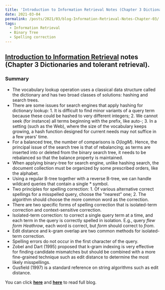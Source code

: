 ```yaml
---
title: 'Introduction to Information Retrieval Notes (Chapter 3 Dictionaries and tolerant retrieval)'
date: 2021-03-04
permalink: /posts/2021/03/blog-Information-Retrieval-Notes-Chapter-03/
tags:
  - Information Retrieval
  - Binary Tree
  - Spelling correction
---
```


## [Introduction to Information Retrieval](https://nlp.stanford.edu/IR-book/information-retrieval-book.html) notes (Chapter 3 Dictionaries and tolerant retrieval). 

### Summary

- The vocabulary lookup operation uses a classical data structure called the dictionary and has two broad classes of solutions: hashing and search trees. 
- There are some issues for search engines that apply hashing for dictionary lookup: 1. It is difficult to find minor variants of a query term because these could be hashed to very different integers; 2. We cannot seek (for instance) all terms beginning with the prefix, like auto-; 3. In a setting (such as the Web), where the size of the vocabulary keeps growing, a hash function designed for current needs may not suffice in a few years’ time.
- For a balanced tree, the number of comparisons is $O(log M)$. Hence, the principal issue of the search tree is that of rebalancing; as terms are inserted into or deleted from the binary search tree, it needs to be rebalanced so that the balance property is maintained.  
- When applying binary-tree for search engine, unlike hashing search, the document collection must be organized by some prescribed orders, like the alphabet.  
- Using a regular B-tree together with a reverse B-tree, we can handle wildcard queries that contain a single * symbol.
- Two principles for spelling correction: 1. Of various alternative correct spellings for a misspelled query, choose the “nearest” one; 2. The algorithm should choose the more common word as the correction.
- There are two specific forms of spelling correction that is isolated-term correction and context-sensitive correction.
- Isolated-term correction: to correct a single query term at a time, and each term in the query is correctly spelled in isolation. E.g., query *flew form Heathrow*, each word is correct, but *form* should correct to *from*.
- Edit distance and k-gram overlap are two common methods for isolated-term correction.
- Spelling errors do not occur in the first character of the query.
- Zobel and Dart (1995) proposed that k-gram indexing is very effective for finding candidate mismatches but should be combined with a more fine-grained technique such as edit distance to determine the most likely misspellings.   
- Gusfield (1997) is a standard reference on string algorithms such as edit distance.

You can click [**here**](https://pridelee.github.io/files/blog/Chapter-3-Dictionaries-and-tolerant-retrieval.pdf) and [**here**](https://zhuanlan.zhihu.com/p/354542527) to read full blog.
